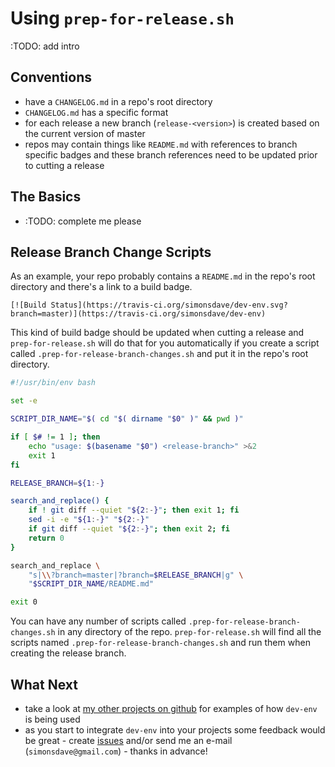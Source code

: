 # Using ```prep-for-release.sh```

:TODO: add intro

## Conventions

* have a ```CHANGELOG.md``` in a repo's root directory
* ```CHANGELOG.md``` has a specific format
* for each release a new branch (```release-<version>```) is created
based on the current version of master
* repos may contain things like ```README.md``` with references to
branch specific badges and these branch references need to be
updated prior to cutting a release

## The Basics

* :TODO: complete me please

## Release Branch Change Scripts

As an example, your repo
probably contains a ```README.md``` in the repo's root directory and there's
a link to a build badge.

```
[![Build Status](https://travis-ci.org/simonsdave/dev-env.svg?branch=master)](https://travis-ci.org/simonsdave/dev-env)
```

This kind of build badge should be updated when cutting a release
and ```prep-for-release.sh``` will do that for you automatically
if you create a script called ```.prep-for-release-branch-changes.sh```
and put it in the repo's root directory.

```bash
#!/usr/bin/env bash

set -e

SCRIPT_DIR_NAME="$( cd "$( dirname "$0" )" && pwd )"

if [ $# != 1 ]; then
    echo "usage: $(basename "$0") <release-branch>" >&2
    exit 1
fi

RELEASE_BRANCH=${1:-}

search_and_replace() {
    if ! git diff --quiet "${2:-}"; then exit 1; fi
    sed -i -e "${1:-}" "${2:-}"
    if git diff --quiet "${2:-}"; then exit 2; fi
    return 0
}

search_and_replace \
    "s|\\?branch=master|?branch=$RELEASE_BRANCH|g" \
    "$SCRIPT_DIR_NAME/README.md"

exit 0
```

You can have any number of scripts called ```.prep-for-release-branch-changes.sh```
in any directory of the repo. ```prep-for-release.sh``` will find all
the scripts named ```.prep-for-release-branch-changes.sh``` and run them
when creating the release branch.

## What Next

* take a look at [my other projects on github](https://github.com/simonsdave)
for examples of how ```dev-env``` is being used
* as you start to integrate ```dev-env``` into your projects
some feedback would be great - create [issues](../../../issues) and/or
send me an e-mail (```simonsdave@gmail.com```) - thanks in advance!
